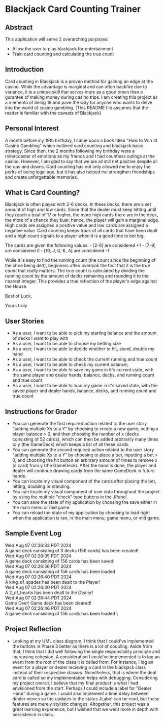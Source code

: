 # Blackjack Card Counting Trainer

## Abstract

This application will serve 2 overarching purposes: 
- Allow the user to play blackjack for entertainment 
- Train card counting and calculating the true count

## Introduction

Card counting in Blackjack is a proven method for gaining an edge at the casino. While the advantage is marginal and can often backfire due to variance, it is a unique skill that serves more as a good omen than a gurantee of making money during casino trips. I am creating this project as a memento of being 19 and pave the way for anyone who wants to delve into the world of casino gambling. (This README file assumes that the reader is familiar with the caveats of Blackjack)

## Personal Interest

A month before my 19th birthday, I came upon a book titled "How to Win at Casino Gambling" which outlined card counting and blackjack basic strategy. Since then, the 2 months following my birthday were a rollercoaster of emotions as my friends and I had countless outings at the casino. However, I am glad to say that we are all still net positive despite all the ups and downs. Card counting has not only allowed me to enjoy the perks of being legal age, but it has also helped me strengthen friendships and create unforgettable memories.

## What is Card Counting?
Blackjack is often played with 2-6 decks. In these decks, there are a set amount of high and low cards. Since that the dealer must keep hitting until they reach a total of 17 or higher, the more high cards there are in the deck, the more of a chance they bust; hence, the player will gain a marginal edge. High cards are assigned a positive value and low cards are assigned a negative value. Card counting keeps track of all cards that have been dealt and a high count signals to a player when it is a good time to bet big.

The cards are given the following values: - [2-6] are considered +1 - [7-9] are considered 0 - [10, J, Q, K, A] are considered -1

While it is easy to find the running count (the count since the beginning of the shoe being delt), beginners often overlook the fact that it is the _true count_ that really matters. The true count is calculated by dividing the running count by the amount of decks remaining and rounding it to the nearest integer. This provides a true reflection of the player's edge against the House.

Best of Luck,

Yours truly

## User Stories

- As a user, I want to be able to pick my starting balance and the amount of decks I want to play with
- As a user, I want to be able to choose my betting size
- As a user, I want to be able to decide whether to hit, stand, double my hand
- As a user, I want to be able to check the current running and true count
- As a user, I want to be able to check my current balance;
- As a user, I want to be able to save my game in it's current state, with the same player and dealer hands, balance, decks, and running count and true count
- As a user, I want to be able to load my game in it's saved state, with the saved player and dealer hands, balance, decks, and running count and true count

## Instructions for Grader

- You can generate the first required action related to the user story "adding multiple Xs to a Y" by choosing to create a new game, setting a player balance > 0, and then choosing the number of x (decks consisting of 52 cards), which can then be added arbitrarily many times to y (the GameDeck) which keeps a list of all these cards.
- You can generate the second required action related to the user story "adding multiple Xs to a Y" by choosing to place a bet, inputting a bet > 0, and choosing the hit button an arbitrary amount of times to remove x (a card) from y (the GameDeck). After the hand is done, the player and dealer will continue drawing cards from the same GameDeck in future hands.
- You can locate my visual component of the cards after placing the bet, hitting, doubling or standing.
- You can locate my visual component of user data throughout the project by using the multiple "check" type buttons in the JPanel.
- You can save the state of my application by choosing the save either in the main menu or mid game.
- You can reload the state of my application by choosing to load right when the application is ran, in the main menu, game menu, or mid game.

## Sample Event Log

Wed Aug 07 02:26:33 PDT 2024 \
A game deck consisting of 3 decks (156 cards) has been created! \
Wed Aug 07 02:26:35 PDT 2024 \
A game deck consisting of 156 cards has been saved! \
Wed Aug 07 02:26:36 PDT 2024 \
A game deck consisting of 156 cards has been loaded \
Wed Aug 07 02:26:40 PDT 2024 \
A king_of_spades has been dealt to the Player! \
Wed Aug 07 02:26:40 PDT 2024 \
A 2_of_hearts has been dealt to the Dealer! \
Wed Aug 07 02:26:44 PDT 2024 \
Game Over! Game deck has been cleared! \
Wed Aug 07 02:26:46 PDT 2024 \
A game deck consisting of 156 cards has been loaded \

## Project Reflection

- Looking at my UML class diagram, I think that I could've implemented the buttons in Phase 3 better as there is a lot of coupling. Aside from that, I think that I did well following the single responsibility principle and increasing cohesion. A consideration I could've implemented is to log an event from the root of the class it is called from. For instance, I log an event for a player or dealer recieving a card in the blackjack class instead of their respective classes. Nonetheless, that is where the deal card is called so my implementation helps with debugging. Considering my project overall, I believe that my final product is what I had envisioned from the start. Perhaps I could include a label for "Dealer Hand" during a game. I could also implement a time delay between dealer moves so the updates to the status JLabel can be read, but these features are merely stylistic changes. Altogether, this project was a great learning experience, but I wished that we went more in depth with persistence in class.
